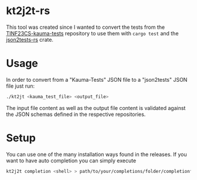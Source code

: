 # kt2j2t-rs

This tool was created since I wanted to convert the tests from
the [TINF23CS-kauma-tests](https://github.com/Sarsum/TINF23CS-kauma-tests/) repository to use them with `cargo test` and
the [json2tests-rs](https://github.com/niri81/json2tests-rs/) crate.

# Usage

In order to convert from a "Kauma-Tests" JSON file to a "json2tests" JSON file just run:

```sh
./kt2jt <kauma_test_file> <output_file>
```

The input file content as well as the output file content is validated against the JSON schemas defined in the
respective repositories.

# Setup
You can use one of the many installation ways found in the releases. If you want to have auto completion you can simply execute
```sh
kt2j2t completion <shell> > path/to/your/completions/folder/completionfile
```
